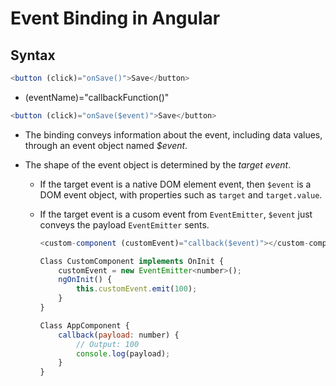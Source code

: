 # Event Binding in Angular

## Syntax

```javascript
<button (click)="onSave()">Save</button>
```

- (eventName)="callbackFunction()"

```javascript
<button (click)="onSave($event)">Save</button>
```

- The binding conveys information about the event, including data values, through an event object named *$event*.

- The shape of the event object is determined by the *target event*.

  -  If the target event is a native DOM element event, then `$event` is a DOM event object, with properties such as `target` and `target.value`.

  - If the target event is a cusom event from `EventEmitter`,  `$event` just conveys the payload `EventEmitter` sents.

    ```javascript
    <custom-component (customEvent)="callback($event)"></custom-component>

    Class CustomComponent implements OnInit {
    	customEvent = new EventEmitter<number>();
        ngOnInit() {
        	this.customEvent.emit(100);
        }
    }

    Class AppComponent {
        callback(payload: number) {
            // Output: 100
            console.log(payload);
        }
    }
    ```

